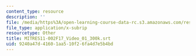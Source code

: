 ```yaml
---
content_type: resource
description: ''
file: /media/https%3A/open-learning-course-data-rc.s3.amazonaws.com/res-11-002-intentional-public-disruptions-art-responsibility-and-pedagogy-fall-2017/9240a47d41601aa510f26fa4d7e5b4bd_MITRES11-002F17_Video_01_300k.srt
file_type: application/x-subrip
resourcetype: Other
title: MITRES11-002F17_Video_01_300k.srt
uid: 9240a47d-4160-1aa5-10f2-6fa4d7e5b4bd
---
```

